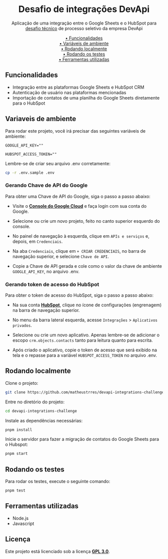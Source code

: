<h1 align="center">
  Desafio de integrações DevApi
  </a>
</h1>

<p align="center">Aplicação de uma integração entre o Google Sheets e o HubSpot para <a href="https://github.com/godevapi/vagas/tree/master/integrations" target="_blank">desafio técnico</a> de
processo seletivo da empresa DevApi

<p align="center">
  <a href="#funcionalidades">• Funcionalidades</a><br>
  <a href="#variaveis-de-ambiente">• Variáveis de ambiente</a><br>
  <a href="#rodando-localmente">• Rodando localmente</a><br>
  <a href="#rodando-os-testes">• Rodando os testes</a><br>
  <a href="#ferramentas-utilizadas">• Ferramentas utilizadas</a>
</p>

## Funcionalidades

- Integração entre as plataformas Google Sheets e HubSpot CRM
- Autenticação de usuário nas plataformas mencionadas
- Importação de contatos de uma planilha do Google Sheets diretamente para o HubSpot

## Variaveis de ambiente

Para rodar este projeto, você irá precisar das seguintes variáveis de ambiente:

`GOOGLE_API_KEY=""`

`HUBSPOT_ACCESS_TOKEN=""`

Lembre-se de criar seu arquivo .env corretamente:

```bash
cp -r .env.sample .env
```

### Gerando Chave de API do Google

Para obter uma Chave de API do Google, siga o passo a passo abaixo:

- Visite o **[Console do Google Cloud](https://console.cloud.google.com/)** e faça login com sua conta do Google.

- Selecione ou crie um novo projeto, feito no canto superior esquerdo do console.

- No painel de navegação à esquerda, clique em `APIs e serviços` e, depois, em `Credenciais`.

- Na aba `Credenciais`, clique em `+ CRIAR CREDENCIAIS`, no barra de navegação superior, e selecione `Chave de API`.

- Copie a Chave de API gerada e cole como o valor da chave de ambiente `GOOGLE_API_KEY`, no arquivo .env.

### Gerando token de acesso do HubSpot

Para obter o token de acesso do HubSpot, siga o passo a passo abaixo:

- Na sua conta **[HubSpot](https://app.hubspot.com/home)**, clique no ícone de configurações (engrenagem) na barra de navegação superior.

- No menu da barra lateral esquerda, acesse `Integrações` > `Aplicativos privados`.

- Selecione ou crie um novo aplicativo. Apenas lembre-se de adicionar o escopo `crm.objects.contacts` tanto para leitura quanto para escrita.

- Após criado o aplicativo, copie o token de acesso que será exibido na tela e o repasse para a variável `HUBSPOT_ACCESS_TOKEN` no arquivo .env.

## Rodando localmente

Clone o projeto:

```bash
git clone https://github.com/matheustrres/devapi-integrations-challenge.git
```

Entre no diretório do projeto:

```bash
cd devapi-integrations-challenge
```

Instale as dependências necessárias:

```bash
pnpm install
```

Inicie o servidor para fazer a migração de contatos do Google Sheets para o Hubspot:

```bash
pnpm start
```

## Rodando os testes

Para rodar os testes, execute o seguinte comando:

```bash
pnpm test
```


## Ferramentas utilizadas

- Node.js
- Javascript

## Licença

Este projeto está licenciado sob a licença **[GPL 3.0](https://github.com/matheustrres/devapi-integrations-challenge/blob/main/LICENSE)**.
